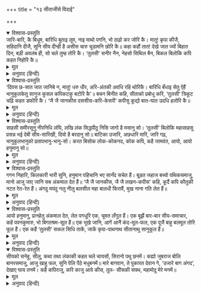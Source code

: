 +++
title = "१३ सीताजीसे विदाई"

+++


<details open><summary>विश्वास-प्रस्तुति</summary>
जारि-बारि, कै बिधूम, बारिधि बुताइ लूम,  
नाइ माथो पगनि, भो ठाढ़ो कर जोरि कै।  
मातु! कृपा कीजै, सहिदानि दीजै, सुनि सीय  
दीन्ही है असीस चारु चूडामनि छोरि कै॥  
कहा कहौं तात! देखे जात ज्यों बिहात दिन,  
बड़ी अवलंब ही, सो चले तुम्ह तोरि कै।  
‘तुलसी’ सनीर नैन, नेहसो सिथिल बैन,  
बिकल बिलोकि कपि कहत निहोरि कै॥
</details>

<details><summary>मूल</summary>

जारि-बारि, कै बिधूम, बारिधि बुताइ लूम,  
नाइ माथो पगनि, भो ठाढ़ो कर जोरि कै।  
मातु! कृपा कीजै, सहिदानि दीजै, सुनि सीय  
दीन्ही है असीस चारु चूडामनि छोरि कै॥  
कहा कहौं तात! देखे जात ज्यों बिहात दिन,  
बड़ी अवलंब ही, सो चले तुम्ह तोरि कै।  
‘तुलसी’ सनीर नैन, नेहसो सिथिल बैन,  
बिकल बिलोकि कपि कहत निहोरि कै॥
</details>

<details><summary>अनुवाद (हिन्दी)</summary>

फिर हनुमान् जी ने लङ्काको जला और उसे धूमरहित कर अपनी पूँछको समुद्रमें बुता (श्रीजानकीजीके) चरणोंमें सिर नवाया और उनके सामने हाथ जोड़कर खड़े हो गये, (तथा कहने लगे—) ‘हे मातः! कृपाकर कोई सहिदानी (चिह्न) दीजिये।’ यह सुनकर श्रीजानकीजीने आशीर्वाद दिया और अपना सुन्दर चूड़ामणि उतारकर उसे देते हुए कहा—‘भैया! मैं तुमसे क्या कहूँ? हमारे दिन किस प्रकार कट रहे हैं,सो तो तुम देखे ही जाते हो। तुम्हारे रहनेसे बड़ा सहारा था, उसे भी तुम तोड़कर चल दिये।’ गोसाईंजी कहते हैं—जानकीजीके नेत्रोंमें जल भर आया और वाणी शिथिल हो गयी। (इस प्रकार सीताजीको) व्याकुल देख हनुमान् जी उन्हें विनयपूर्वक समझाते हुए कहने लगे॥ ५०॥
</details>

<details open><summary>विश्वास-प्रस्तुति</summary>
‘दिवस छ-सात जात जानिबे न, मातु! धरु  
धीर, अरि-अंतकी अवधि रहि थोरिकै।  
बारिधि बँधाइ सेतु ऐहैं भानुकुलकेतु  
सानुज कुसल कपिकटकु बटोरि कै’॥  
बचन बिनीत कहि, सीताको प्रबोधु करि,  
‘तुलसी’ त्रिकूट चढ़ि कहत डफोरि कै।  
‘जै जै जानकीस दससीस-करि-केसरी’  
कपीसु कूद्यो बात-घात उदधि हलोरि कै॥
</details>

<details><summary>मूल</summary>

‘दिवस छ-सात जात जानिबे न, मातु! धरु  
धीर, अरि-अंतकी अवधि रहि थोरिकै।  
बारिधि बँधाइ सेतु ऐहैं भानुकुलकेतु  
सानुज कुसल कपिकटकु बटोरि कै’॥  
बचन बिनीत कहि, सीताको प्रबोधु करि,  
‘तुलसी’ त्रिकूट चढ़ि कहत डफोरि कै।  
‘जै जै जानकीस दससीस-करि-केसरी’  
कपीसु कूद्यो बात-घात उदधि हलोरि कै॥
</details>

<details><summary>अनुवाद (हिन्दी)</summary>

‘मातः! धैर्य धारण करो! आपको छः-सात दिन बीतते कुछ मालूम न होंगे। अब शत्रुके नाशकी अवधि थोड़ी ही रह गयी है। भाईके सहित सूर्यकुलकेतु (श्रीरामचन्द्रजी) वानरसेना एकत्रित कर, समुद्रमें पुल बाँध यहाँ (शीघ्र ही) सकुशल पधारेंगे।’ इस प्रकार नम्र वचन कह, जानकीजीको समझाकर हनुमान् जी त्रिकूट पर्वतपर चढ़ गये और बड़े जोरसे चिल्लाकर बोले—‘रावणरूप गजराजके लिये मृगराजतुल्य जानकीवल्लभ (भगवान् श्रीराम) की जय हो।’ (ऐसा कहकर) कपिराज (श्रीहनुमान् जी) वायुके आघातसे समुद्रमें हिलोरें उत्पन्न करते हुए (समुद्रके उस पार) कूद गये॥ २७॥
</details>

<details open><summary>विश्वास-प्रस्तुति</summary>
साहसी समीरसूनु नीरनिधि लंघि, लखि  
लंक सिद्धपीठु निसि जागो है मसानु सो।  
‘तुलसी’ बिलोकि महासाहसु प्रसन्न भई  
देबी सीय-सारिखी, दियो है बरदानु सो॥  
बाटिका उजारि, अछधारि मारि, जारि गढ़,  
भानुकुलभानुको प्रतापभानु-भानु-सो।  
करत बिसोक लोक-कोकनद, कोक कपि,  
कहै जामवंत, आयो, आयो हनुमानु सो॥
</details>

<details><summary>मूल</summary>

साहसी समीरसूनु नीरनिधि लंघि, लखि  
लंक सिद्धपीठु निसि जागो है मसानु सो।  
‘तुलसी’ बिलोकि महासाहसु प्रसन्न भई  
देबी सीय-सारिखी, दियो है बरदानु सो॥  
बाटिका उजारि, अछधारि मारि, जारि गढ़,  
भानुकुलभानुको प्रतापभानु-भानु-सो।  
करत बिसोक लोक-कोकनद, कोक कपि,  
कहै जामवंत, आयो, आयो हनुमानु सो॥
</details>

<details><summary>अनुवाद (हिन्दी)</summary>

साहसी वायुनन्दनने समुद्रको लाँघ और लङ्कारूपी सिद्धपीठको जान उसने रातभर मसान-सा जगाया है। उनके इस महान् साहसको देख श्रीजानकीजी-जैसी देवी प्रसन्न हुईं और उन्हें वरदान दिया। उस समय जाम्बवान् कहने लगे—‘वाटिकाको उजाड़, अक्षयकुमारकी सेनाका संहार कर और फिर लङ्काको जलाकर भानुकुलभानु श्रीरामचन्द्रके प्रतापरूप सूर्यकी किरणके समान लोकरूपी कमल और वानररूपी चक्रवाकोंको शोकरहित करते हनुमान् जी  आ गये, आ गये’॥ २८॥
</details>

<details open><summary>विश्वास-प्रस्तुति</summary>
गगन निहारि, किलकारी भारी सुनि,  
हनुमान पहिचानि भए सानँद सचेत हैं।  
बूड़त जहाज बच्यो पथिकसमाजु, मानो  
आजु जाए जानि सब अंकमाल देत हैं॥  
‘जै जै जानकीस, जै जै लखन-कपीस’ कहि,  
कूदैं कपि कौतुकी नटत रेत-रेत हैं।  
अंगदु मयंदु नलु नीलु बलसील महा  
बालधी फिरावैं, मुख नाना गति लेत हैं॥
</details>

<details><summary>मूल</summary>

गगन निहारि, किलकारी भारी सुनि,  
हनुमान पहिचानि भए सानँद सचेत हैं।  
बूड़त जहाज बच्यो पथिकसमाजु, मानो  
आजु जाए जानि सब अंकमाल देत हैं॥  
‘जै जै जानकीस, जै जै लखन-कपीस’ कहि,  
कूदैं कपि कौतुकी नटत रेत-रेत हैं।  
अंगदु मयंदु नलु नीलु बलसील महा  
बालधी फिरावैं, मुख नाना गति लेत हैं॥
</details>

<details><summary>अनुवाद (हिन्दी)</summary>

किलकारीके उच्च शब्दको सुनकर (सब वानर और भालु) आकाशकी ओर देखने लगे और हनुमान् जी को पहचानकर आनन्दित और सचेत हो गये, मानो जहाजके साथ पथिकोंका समाज डूबता-डूबता बच गया। वे सब आज अपना नया जन्म जान एक-दूसरेसे गले लगकर मिलने लगे। ‘जय जानकीश, जय जानकीश, जय लक्ष्मणजी, जय सुग्रीव’ ऐसा कहते हुए वे कौतुकी वानर कूदते हैं और समुद्रकी रेतीपर नाचते हैं। बलशाली अङ्गद, मयन्द, नील, नल—ये सब अपनी विशाल पूछोंको घुमाते हैं और अनेक प्रकारसे मुँह बनाते हैं॥ २९॥
</details>

<details open><summary>विश्वास-प्रस्तुति</summary>
आयो हनुमानु, प्रानहेतु अंकमाल देत,  
लेत पगधूरि एक, चूमत लँगूल हैं।  
एक बूझैं बार-बार सीय-समाचार, कहें  
पवनकुमारु, भो बिगतश्रम-सूल हैं॥  
एक भूखे जानि, आगें आनैं कंद-मूल-फल,  
एक पूजैं बाहु बलमूल तोरि फूल हैं।  
एक कहैं ‘तुलसी’ सकल सिधि ताकें, जाकें  
कृपा-पाथनाथ सीतानाथु सानुकूल हैं॥
</details>

<details><summary>मूल</summary>

आयो हनुमानु, प्रानहेतु अंकमाल देत,  
लेत पगधूरि एक, चूमत लँगूल हैं।  
एक बूझैं बार-बार सीय-समाचार, कहें  
पवनकुमारु, भो बिगतश्रम-सूल हैं॥  
एक भूखे जानि, आगें आनैं कंद-मूल-फल,  
एक पूजैं बाहु बलमूल तोरि फूल हैं।  
एक कहैं ‘तुलसी’ सकल सिधि ताकें, जाकें  
कृपा-पाथनाथ सीतानाथु सानुकूल हैं॥
</details>

<details><summary>अनुवाद (हिन्दी)</summary>

अपने प्राणोंकी रक्षा करनेवाले हनुमान् जी को आया देख कोई उनसे गले लगकर मिलते हैं, कोई चरणधूलि लेते हैं। कोई पूँछ चूमते हैं, कोई बार-बार जानकीजीके समाचार पूछते हैं। जिन्हें कहनेहीसे हनुमान् जी की सारी थकावट और व्यथा जाती रही। कोई हनुमान् जी को भूखे जान उनके आगे कन्द-मूल-फल लाकर रख देते हैं। कोई फूल तोड़कर हनुमान् जी की बलशालिनी भुजाओंका पूजन करते हैं। कोई कहते हैं कि कृपासिंधु सीतानाथ जिसके ऊपर अनुकूल हैं, उसके सब कार्य सिद्ध हो जाते हैं॥ ३०॥
</details>

<details open><summary>विश्वास-प्रस्तुति</summary>
सीयको सनेहु, सीलु, कथा तथा लंकाकी  
कहत चले चायसों, सिरानो पथु छनमें।  
कह्यो जुबराज बोलि बानरसमाजु, आजु  
खाहु फल, सुनि पेलि पैठे मधुबनमें॥  
मारे बागवान, ते पुकारत देवान गे,  
‘उजारे बाग अंगद’, देखाए घाय तनमें।  
कहै कपिराजु, करि काजु आये कीस, तुल-  
सीसकी सपथ, महामोदु मेरे मनमें॥
</details>

<details><summary>मूल</summary>

सीयको सनेहु, सीलु, कथा तथा लंकाकी  
कहत चले चायसों, सिरानो पथु छनमें।  
कह्यो जुबराज बोलि बानरसमाजु, आजु  
खाहु फल, सुनि पेलि पैठे मधुबनमें॥  
मारे बागवान, ते पुकारत देवान गे,  
‘उजारे बाग अंगद’, देखाए घाय तनमें।  
कहै कपिराजु, करि काजु आये कीस, तुल-  
सीसकी सपथ, महामोदु मेरे मनमें॥
</details>

<details><summary>अनुवाद (हिन्दी)</summary>

फिर वे सब श्रीजानकीजीके प्रेम और शीलकी तथा लङ्काकी कथा बड़े चावसे कहते हुए चले, (जिससे) क्षणमात्रमें रास्ता समाप्त हो गया। [किष्किन्धामें पहुँचनेपर] युवराज (अङ्गद) ने कपिसमाजको बुलाकर कहा—‘आज सब लोग फल खाओ!’ यह सुनकर वे सब-के-सब बलपूर्वक मधुवनमें घुस गये। उन्होंने जिन बागवानोंको मारा, वे पुकारते हुए दरबारमें गये और शरीरमें घाव दिखाकर कहने लगे कि युवराज अङ्गदने बागोंको उजाड़ दिया [और हमलोगोंको मारा ], तब सुग्रीवने कहा—तुलसीके स्वामी (श्रीरामचन्द्रजी) की शपथ है, आज मेरे मनमें बड़ा आनन्द है; मालूम होता है, वानरगण कार्य कर आये हैं॥ ३१॥
</details>
